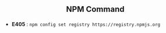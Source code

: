 ## **<p align="center"> NPM Command </p>**

- **E405** : `npm config set registry https://registry.npmjs.org `
